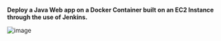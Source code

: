 **Deploy a Java Web app on a Docker Container built on an EC2 Instance through the use of Jenkins.**

![image](https://github.com/user-attachments/assets/b119bf4f-27fe-4b01-8b6f-8de3f239bd5d)




